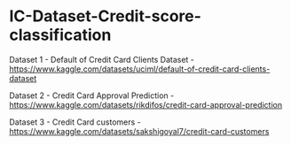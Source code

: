 # IC-Dataset-Credit-score-classification

Dataset 1 - Default of Credit Card Clients Dataset - https://www.kaggle.com/datasets/uciml/default-of-credit-card-clients-dataset

Dataset 2 - Credit Card Approval Prediction - https://www.kaggle.com/datasets/rikdifos/credit-card-approval-prediction

Dataset 3 - Credit Card customers - https://www.kaggle.com/datasets/sakshigoyal7/credit-card-customers
